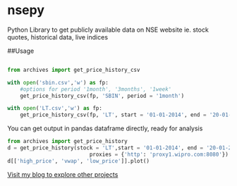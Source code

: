 # nsepy
Python Library to get publicly available data on NSE website ie. stock quotes, historical data, live indices 

##Usage
```python

from archives import get_price_history_csv

with open('sbin.csv','w') as fp:
    #options for period '1month', '3months', '1week'
    get_price_history_csv(fp, 'SBIN', period = '1month') 

with open('LT.csv','w') as fp:
    get_price_history_csv(fp, 'LT', start = '01-01-2014', end = '20-01-2014')
```
You can get output in pandas dataframe directly, ready for analysis
```python
from archives import get_price_history
d = get_price_history(stock = 'LT',start = '01-01-2014', end = '20-01-2014', 
                          proxies = {'http': 'proxy1.wipro.com:8080'})
d[['high_price', 'vwap', 'low_price']].plot()
```

[Visit my blog to explore other projects](http://www.xerxys.in)
